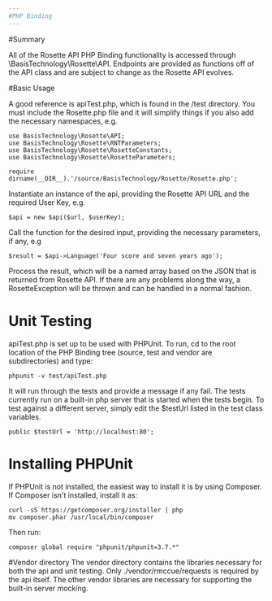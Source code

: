 ```yaml
---
#PHP Binding
---
```

#Summary

All of the Rosette API PHP Binding functionality is accessed through \BasisTechnology\Rosette\API.  Endpoints are provided as functions off of the API class and are subject to change as the Rosette API evolves.

#Basic Usage

A good reference is apiTest.php, which is found in the /test directory.  You must include the Rosette.php file and it will simplify things if you also add the necessary namespaces, e.g.

```
use BasisTechnology\Rosette\API;
use BasisTechnology\Rosette\RNTParameters;
use BasisTechnology\Rosette\RosetteConstants;
use BasisTechnology\Rosette\RosetteParameters;

require dirname(__DIR__).'/source/BasisTechnology/Rosette/Rosette.php';
```
Instantiate an instance of the api, providing the Rosette API URL and the required User Key, e.g.
```
$api = new $api($url, $userKey);
```
Call the function for the desired input, providing the necessary parameters, if any, e.g
```
$result = $api->Language('Four score and seven years ago');
```
Process the result, which will be a named array based on the JSON that is returned from Rosette API.  If there are any problems along the way, a RosetteException will be thrown and can be handled in a normal fashion.
# Unit Testing
apiTest.php is set up to be used with PHPUnit.  To run, cd to the root location of the PHP Binding tree (source, test and vendor are subdirectories) and type:
```
phpunit -v test/apiTest.php
```
It will run through the tests and provide a message if any fail.  The tests currently run on a built-in php server that is started when the tests begin.  To test against a different server, simply edit the $testUrl listed in the test class variables.
```
public $testUrl = 'http://localhost:80';
```
# Installing PHPUnit
If PHPUnit is not installed, the easiest way to install it is by using Composer.  If Composer isn't installed, install it as:
```
curl -sS https://getcomposer.org/installer | php
mv composer.phar /usr/local/bin/composer
```
Then run:
```
composer global require "phpunit/phpunit=3.7.*"
```
#Vendor directory
The vendor directory contains the libraries necessary for both the api and unit testing.  Only ./vendor/rmccue/requests is required by the api itself.  The other vendor libraries are necessary for supporting the built-in server mocking.


